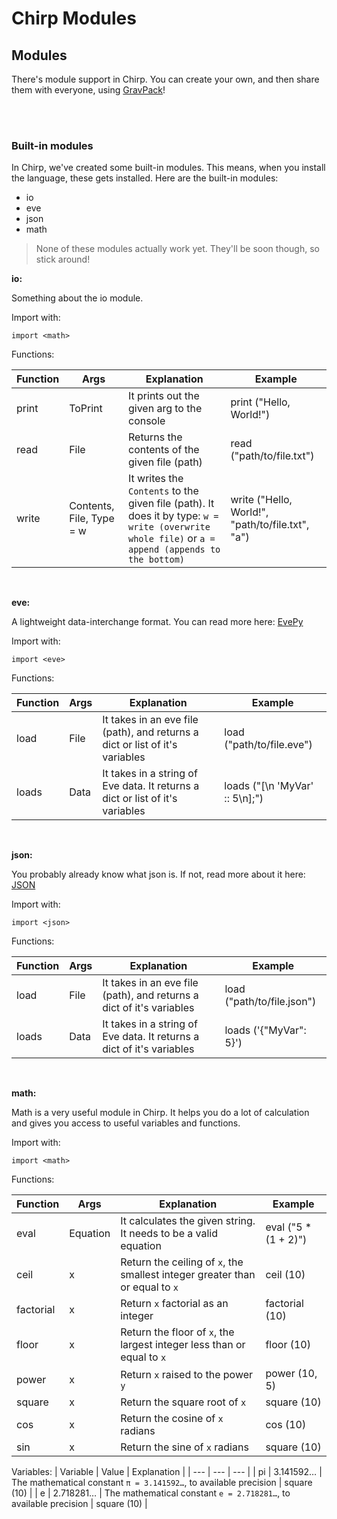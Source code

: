 # Chirp Modules
## Modules

There's module support in Chirp. You can create your own, and then share them with everyone, using [GravPack](https://github.com/Dmunch04/GravPack)!

<br><br>

### Built-in modules

In Chirp, we've created some built-in modules. This means, when you install the language, these gets installed. Here are the built-in modules:
- io
- eve
- json
- math

> None of these modules actually work yet. They'll be soon though, so stick around!

**io:**

Something about the io module.

Import with:
```chirp
import <math>
```

Functions:

| Function | Args | Explanation | Example |
| --- | --- | --- | --- |
| print | ToPrint | It prints out the given arg to the console | print ("Hello, World!") |
| read | File | Returns the contents of the given file (path) | read ("path/to/file.txt") |
| write | Contents, File, Type = w | It writes the `Contents` to the given file (path). It does it by type: `w = write (overwrite whole file)` or `a = append (appends to the bottom)` | write ("Hello, World!", "path/to/file.txt", "a") |

<br>

**eve:**

A lightweight data-interchange format. You can read more here: [EvePy](https://github.com/Dmunch04/EVEPY)

Import with:
```chirp
import <eve>
```

Functions:

| Function | Args | Explanation | Example |
| --- | --- | --- | --- |
| load | File | It takes in an eve file (path), and returns a dict or list of it's variables | load ("path/to/file.eve") |
| loads | Data | It takes in a string of Eve data. It returns a dict or list of it's variables | loads ("[\n  'MyVar' :: 5\n];") |

<br>

**json:**

You probably already know what json is. If not, read more about it here: [JSON](https://www.json.org/)

Import with:
```chirp
import <json>
```

Functions:

| Function | Args | Explanation | Example |
| --- | --- | --- | --- |
| load | File | It takes in an eve file (path), and returns a dict of it's variables | load ("path/to/file.json") |
| loads | Data | It takes in a string of Eve data. It returns a dict of it's variables | loads ('{"MyVar": 5}') |

<br>

**math:**

Math is a very useful module in Chirp. It helps you do a lot of calculation and gives you access to useful variables and functions.

Import with:
```chirp
import <math>
```

Functions:

| Function | Args | Explanation | Example |
| --- | --- | --- | --- |
| eval | Equation | It calculates the given string. It needs to be a valid equation | eval ("5 * (1 + 2)") |
| ceil | x | Return the ceiling of `x`, the smallest integer greater than or equal to `x` | ceil (10) |
| factorial | x | Return `x` factorial as an integer | factorial (10) |
| floor | x | Return the floor of `x`, the largest integer less than or equal to `x` | floor (10) |
| power | x | Return `x` raised to the power `y` | power (10, 5) |
| square | x | Return the square root of `x` | square (10) |
| cos | x | Return the cosine of `x` radians | cos (10) |
| sin | x | Return the sine of `x` radians | square (10) |

Variables:
| Variable | Value | Explanation |
| --- | --- | --- |
| pi | 3.141592… | The mathematical constant `π = 3.141592…`, to available precision | square (10) |
| e | 2.718281… | The mathematical constant `e = 2.718281…`, to available precision | square (10) |

